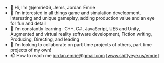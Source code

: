 - 👋 Hi, I’m @jemrie06, Jems, Jordan Emrie
- 👀 I’m interested in all things game and simulation development, interesting and unique gameplay, adding production value and an eye for fun and detail
- 🌱 I’m constantly learning-
        C++, C#, JavaScript,
        UE5 and Unity,
        Augmented and virtual reality software development,
        Fiction writing,
        Producing, Directing, and leading
- 💞️ I’m looking to collaborate on part time projects of others, part time projects of my own!
- 📫 How to reach me jordan.emrie@gmail.com [www.shiftyeye.us/emrie]

<!---
jemrie06/jemrie06 is a ✨ special ✨ repository because its `README.md` (this file) appears on your GitHub profile.
You can click the Preview link to take a look at your changes.
--->
